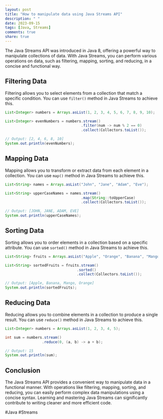 ```yaml
---
layout: post
title: "How to manipulate data using Java Streams API"
description: " "
date: 2023-09-15
tags: [Java, Streams]
comments: true
share: true
---
```


The Java Streams API was introduced in Java 8, offering a powerful way to manipulate collections of data. With Java Streams, you can perform various operations on data, such as filtering, mapping, sorting, and reducing, in a concise and functional way.

## Filtering Data

Filtering allows you to select elements from a collection that match a specific condition. You can use `filter()` method in Java Streams to achieve this.

```java
List<Integer> numbers = Arrays.asList(1, 2, 3, 4, 5, 6, 7, 8, 9, 10);

List<Integer> evenNumbers = numbers.stream()
                                   .filter(num -> num % 2 == 0)
                                   .collect(Collectors.toList());

// Output: [2, 4, 6, 8, 10]
System.out.println(evenNumbers);
```

## Mapping Data

Mapping allows you to transform or extract data from each element in a collection. You can use `map()` method in Java Streams to achieve this.

```java
List<String> names = Arrays.asList("John", "Jane", "Adam", "Eve");

List<String> upperCaseNames = names.stream()
                                   .map(String::toUpperCase)
                                   .collect(Collectors.toList());

// Output: [JOHN, JANE, ADAM, EVE]
System.out.println(upperCaseNames);
```

## Sorting Data

Sorting allows you to order elements in a collection based on a specific attribute. You can use `sorted()` method in Java Streams to achieve this.

```java
List<String> fruits = Arrays.asList("Apple", "Orange", "Banana", "Mango");

List<String> sortedFruits = fruits.stream()
                                 .sorted()
                                 .collect(Collectors.toList());

// Output: [Apple, Banana, Mango, Orange]
System.out.println(sortedFruits);
```

## Reducing Data

Reducing allows you to combine elements in a collection to produce a single result. You can use `reduce()` method in Java Streams to achieve this.

```java
List<Integer> numbers = Arrays.asList(1, 2, 3, 4, 5);

int sum = numbers.stream()
                 .reduce(0, (a, b) -> a + b);

// Output: 15
System.out.println(sum);
```

## Conclusion

The Java Streams API provides a convenient way to manipulate data in a functional manner. With operations like filtering, mapping, sorting, and reducing, you can easily perform complex data manipulations using a concise syntax. Learning and mastering Java Streams can significantly contribute to writing cleaner and more efficient code.

#Java #Streams